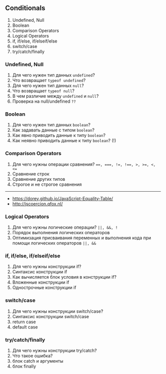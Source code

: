 ## Conditionals

1. Undefined, Null
2. Boolean
3. Comparison Operators
4. Logical Operators
5. if, if/else, if/elseif/else
6. switch/case
7. try/catch/finally

### Undefined, Null

1. Для чего нужен тип данных `undefined`?
2. Что возвращает `typeof undefined`?
3. Для чего нужен тип данных `null`?
4. Что возвращает `typeof null`?
5. В чем различие между `undefined` и `null`?
6. Проверка на null/undefined `??`

### Boolean

1. Для чего нужен тип данных `boolean`?
2. Как задавать данные с типом `boolean`?
3. Как явно приводить данные к типу `boolean`?
4. Как неявно приводить данные к типу `boolean`? (!)

### Comparison Operators

1. Для чего нужны операции сравнения? `==, ===, !=, !==, >, >=, <, <=`
2. Сравнение строк
3. Сравнение других типов
4. Строгое и не строгое сравнения

---

* https://dorey.github.io/JavaScript-Equality-Table/
* http://jscoercion.qfox.nl/

### Logical Operators

1. Для чего нужны логические операции? `||, &&, !`
2. Порядок выполнения логических операторов
3. Оптимизация присваивания переменных и выполнения кода при помощи логических операторов `||, &&`

### if, if/else, if/elseif/else

1. Для чего нужны конструкции if?
2. Синтаксис конструкции if
3. Как вычисляется блок условия в конструкции if?
4. Вложенные конструкции if
5. Однострочные конструкции if

### switch/case

1. Для чего нужны конструкции switch/case?
2. Синтаксис конструкции switch/case
3. return case
4. default case

### try/catch/finally

1. Для чего нужны конструкции try/catch?
2. Что такое ошибка?
3. блок catch и аргументы
4. блок finally
